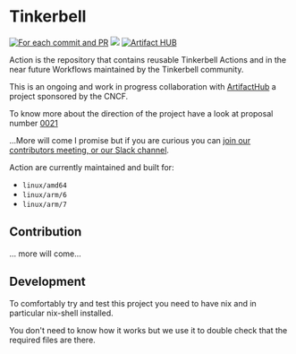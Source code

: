# Tinkerbell

[![For each commit and
PR](https://github.com/gianarb/actions/workflows/For%20each%20commit%20and%20PR/badge.svg)](https://github.com/gianarb/actions/actions?query=workflow%3A%22For+each+commit+and+PR%22)
![](https://img.shields.io/badge/Stability-Experimental-red.svg)
[![Artifact HUB](https://img.shields.io/endpoint?url=https://artifacthub.io/badge/repository/tinkerbell-community)](https://artifacthub.io/packages/search?repo=tinkerbell-community)

Action is the repository that contains reusable Tinkerbell Actions and in the
near future Workflows maintained by the Tinkerbell community.

This is an ongoing and work in progress collaboration with
[ArtifactHub](https://artifacthub.io) a project sponsored by the CNCF.

To know more about the direction of the project have a look at proposal number
[0021](https://github.com/tinkerbell/proposals/blob/master/proposals/0021/README.md)

...More will come I promise but if you are curious you can [join our contributors
meeting, or our Slack channel](https://tinkerbell.org/community/).

Action are currently maintained and built for:

-   `linux/amd64`
-   `linux/arm/6`
-   `linux/arm/7`

## Contribution

... more will come...

## Development

To comfortably try and test this project you need to have nix and in particular
nix-shell installed.

You don't need to know how it works but we use it to double check that the
required files are there.
